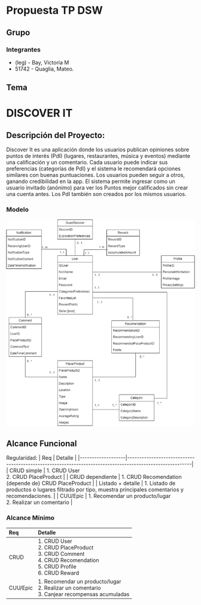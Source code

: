 # Propuesta TP DSW

## Grupo

### Integrantes
- (leg) - Bay, Victoria M
- 51742 - Quaglia, Mateo.


## Tema
# DISCOVER IT

## Descripción del Proyecto:

Discover It es una aplicación donde los usuarios publican opiniones sobre puntos de interés (PdI) (lugares, restaurantes, música y eventos) mediante una calificación y un comentario. Cada usuario puede indicar sus preferencias (categorías de PdI) y el sistema le recomendará opciones similares con buenas puntuaciones. Los usuarios pueden seguir a otros, ganando credibilidad en la app. El sistema permite ingresar como un usuario invitado (anónimo) para ver los Puntos mejor calificados sin crear una cuenta antes. Los PdI también son creados por los mismos usuarios.

### Modelo
![imagen del modelo](Esquema_DCD_TP_DSW.jpg)


## Alcance Funcional 

Regularidad:
| Req               | Detalle                                                                                                 |
|-------------------|---------------------------------------------------------------------------------------------------------|
| CRUD simple       | 1. CRUD User <br> 2. CRUD PlaceProduct                                                                       |
| CRUD dependiente  | 1. CRUD Recomendation {depende de} CRUD PlaceProduct                                                    |
| Listado + detalle | 1. Listado de productos o lugares filtrado por tipo, muestra principales comentarios y recomendaciones. |
| CUU/Epic          | 1. Recomendar un producto/lugar <br> 2. Realizar un comentario                                               |  

### Alcance Mínimo

| Req      | Detalle  |
|:-|:-|
| CRUD     | 1. CRUD User<br> 2. CRUD PlaceProduct <br>3. CRUD Comment <br>4. CRUD Recomendation <br>5. CRUD Profile<br> 6. CRUD Reward |
| CUU/Epic | 1. Recomendar un producto/lugar <br>2. Realizar un comentario <br>3. Canjear recompensas acumuladas |
